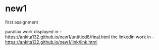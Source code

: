 # new1
first assignment

parallax work displayed in -https://ankita132.github.io/new1/untitled8/final.html
the linkedin work in -https://ankita132.github.io/new1/link/link.html
